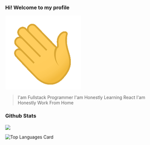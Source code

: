### Hi! Welcome to my profile

<span><img src='/assets/gif/wave.gif'> </span>

> I'am Fullstack Programmer
> I'am Honestly Learning React
> I'am Honestly Work From Home

### Github Stats

<p>
    <img align='center' src='https://github-readme-stats.vercel.app/api?username=iqbaltahir1717&theme=github_dark&show_icons=true&count_private=true'>
</p>

![Top Languages Card](https://github-readme-stats.vercel.app/api/top-langs/?username=iqbaltahir1717&layout=compact)
